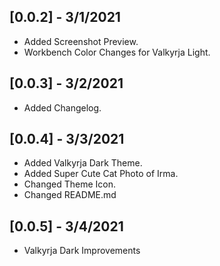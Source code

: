 ## [0.0.2] - 3/1/2021

- Added Screenshot Preview.
- Workbench Color Changes for Valkyrja Light.

## [0.0.3] - 3/2/2021

- Added Changelog.

## [0.0.4] - 3/3/2021

- Added Valkyrja Dark Theme.
- Added Super Cute Cat Photo of Irma.
- Changed Theme Icon.
- Changed README.md

## [0.0.5] - 3/4/2021

- Valkyrja Dark Improvements